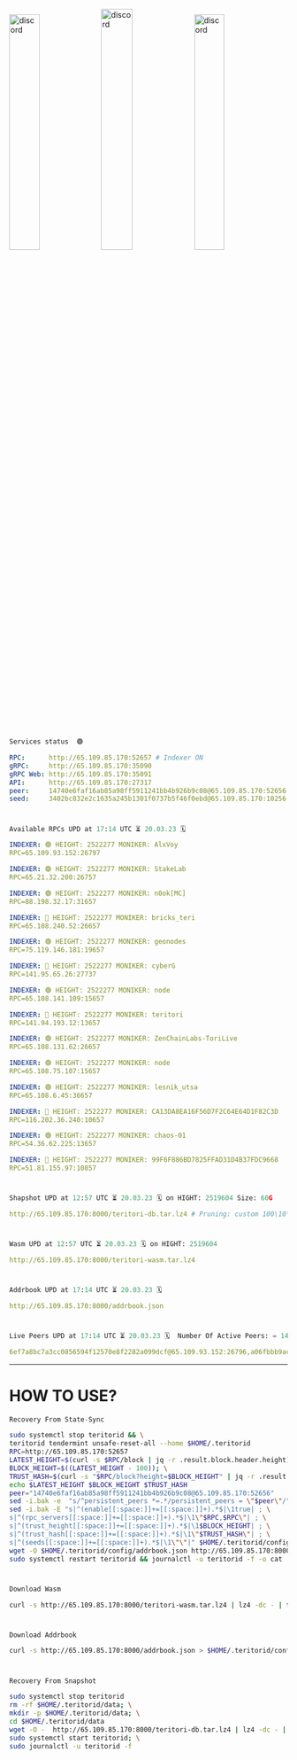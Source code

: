 [<img src='https://user-images.githubusercontent.com/83868103/215836529-812ac1b8-029f-4f5d-bb72-8539c308b0f4.png' alt='discord'  width='33%'>](https://github.com/romanv1812/Teritori/blob/main/data/mainnet_guide.md)[<img src='https://user-images.githubusercontent.com/83868103/215836572-1ace2f52-bfa5-452a-a9bd-1382169bc8f2.png' alt='discord'  width='33.39%'>](https://restake.app/teritori/torivaloper1qy38xmcrnht0kt5c5fryvl8llrpdwer6atxj5u/stake)[<img src='https://user-images.githubusercontent.com/83868103/215836599-cb1990d2-2e43-4fc2-898a-c373bcb64677.png' alt='discord'  width='33%'>](https://restake.app/teritori/torivaloper1qy38xmcrnht0kt5c5fryvl8llrpdwer6atxj5u/stake)
```python
Services status  🟢
```
```YAML
RPC:      http://65.109.85.170:52657 # Indexer ON
gRPC:     http://65.109.85.170:35090
gRPC Web: http://65.109.85.170:35091
API:      http://65.109.85.170:27317
peer:     14740e6faf16ab85a98ff5911241bb4b926b9c08@65.109.85.170:52656
seed:     3402bc832e2c1635a245b1301f0737b5f46f0ebd@65.109.85.170:10256
```
#
```python
Available RPCs UPD at 17:14 UTC ⏳ 20.03.23 🗓️ 
```
```YAML
INDEXER: 🟢 HEIGHT: 2522277 MONIKER: AlxVoy
RPC=65.109.93.152:26797

INDEXER: 🟢 HEIGHT: 2522277 MONIKER: StakeLab
RPC=65.21.32.200:26757

INDEXER: 🟢 HEIGHT: 2522277 MONIKER: n0ok[MC]
RPC=88.198.32.17:31657

INDEXER: 🔴 HEIGHT: 2522277 MONIKER: bricks_teri
RPC=65.108.240.52:26657

INDEXER: 🟢 HEIGHT: 2522277 MONIKER: geonodes
RPC=75.119.146.181:19657

INDEXER: 🔴 HEIGHT: 2522277 MONIKER: cyberG
RPC=141.95.65.26:27737

INDEXER: 🟢 HEIGHT: 2522277 MONIKER: node
RPC=65.108.141.109:15657

INDEXER: 🔴 HEIGHT: 2522277 MONIKER: teritori
RPC=141.94.193.12:13657

INDEXER: 🟢 HEIGHT: 2522277 MONIKER: ZenChainLabs-ToriLive
RPC=65.108.131.62:26657

INDEXER: 🟢 HEIGHT: 2522277 MONIKER: node
RPC=65.108.75.107:15657

INDEXER: 🟢 HEIGHT: 2522277 MONIKER: lesnik_utsa
RPC=65.108.6.45:36657

INDEXER: 🔴 HEIGHT: 2522277 MONIKER: CA13DA8EA16F56D7F2C64E64D1F82C3D
RPC=116.202.36.240:10657

INDEXER: 🟢 HEIGHT: 2522277 MONIKER: chaos-01
RPC=54.36.62.225:13657

INDEXER: 🔴 HEIGHT: 2522277 MONIKER: 99F6F886BD7825FFAD31D4B37FDC9668
RPC=51.81.155.97:10857

```
#
```python
Shapshot UPD at 12:57 UTC ⏳ 20.03.23 🗓️ on HIGHT: 2519604 Size: 60G
```
```YAML
http://65.109.85.170:8000/teritori-db.tar.lz4 # Pruning: custom 100\10\100 Indexer kv
```
#
```python
Wasm UPD at 12:57 UTC ⏳ 20.03.23 🗓️ on HIGHT: 2519604
```
```YAML
http://65.109.85.170:8000/teritori-wasm.tar.lz4
```
#
```python
Addrbook UPD at 17:14 UTC ⏳ 20.03.23 🗓️ 
```
```YAML
http://65.109.85.170:8000/addrbook.json
```
#
```python
Live Peers UPD at 17:14 UTC ⏳ 20.03.23 🗓️  Number Of Active Peers: = 14
```
```YAML
6ef7a8bc7a3cc0856594f12570e8f2282a099dcf@65.109.93.152:26796,a06fbbb9ace823ae28a696a91daa2d0644653c28@65.21.32.200:26756,e3374c3d25a36f06662fa150043e5e6529d11570@88.198.32.17:31656,a57b53a46e6f473b42a6db6e0c0f216b1611efcb@65.108.240.52:26656,16f90d350de14a596ebdc683ce5e703c14e40bb3@75.119.146.181:19656,e3b906fefa58783395fcf72086c698707908a558@141.95.65.26:27736,5cabaab828aea4bcc60e20c5a87b469c43023557@65.108.141.109:15656,317d9a102d4a04337c65571c18df0e98269dce87@141.94.193.12:13656,8e9624292123624e4eddc3f43189f08a0424127e@65.108.131.62:26656,4cef2b81f82420434c6ce0dc43ca04ad18ef773f@65.108.75.107:15656,46b7ae20e3cc4264076a91c3601f3894a021a80d@65.108.6.45:36656,d40face481bc00a617d9a29c39be412a776e28c2@116.202.36.240:10656,10a19941e819a9a89873398b1d52794929d245a0@54.36.62.225:13656,3bd3a20d7c8a26a20927289a7a6bffecf71de53e@51.81.155.97:10856
```
---
# HOW TO USE?
```python
Recovery From State-Sync
```
```bash
sudo systemctl stop teritorid && \
teritorid tendermint unsafe-reset-all --home $HOME/.teritorid
RPC=http://65.109.85.170:52657
LATEST_HEIGHT=$(curl -s $RPC/block | jq -r .result.block.header.height); \
BLOCK_HEIGHT=$((LATEST_HEIGHT - 100)); \
TRUST_HASH=$(curl -s "$RPC/block?height=$BLOCK_HEIGHT" | jq -r .result.block_id.hash)
echo $LATEST_HEIGHT $BLOCK_HEIGHT $TRUST_HASH
peer="14740e6faf16ab85a98ff5911241bb4b926b9c08@65.109.85.170:52656"
sed -i.bak -e  "s/^persistent_peers *=.*/persistent_peers = \"$peer\"/" $HOME/.teritorid/config/config.toml
sed -i.bak -E "s|^(enable[[:space:]]+=[[:space:]]+).*$|\1true| ; \
s|^(rpc_servers[[:space:]]+=[[:space:]]+).*$|\1\"$RPC,$RPC\"| ; \
s|^(trust_height[[:space:]]+=[[:space:]]+).*$|\1$BLOCK_HEIGHT| ; \
s|^(trust_hash[[:space:]]+=[[:space:]]+).*$|\1\"$TRUST_HASH\"| ; \
s|^(seeds[[:space:]]+=[[:space:]]+).*$|\1\"\"|" $HOME/.teritorid/config/config.toml
wget -O $HOME/.teritorid/config/addrbook.json http://65.109.85.170:8000/addrbook.json
sudo systemctl restart teritorid && journalctl -u teritorid -f -o cat
```
#
```python
Download Wasm
```
```bash
curl -s http://65.109.85.170:8000/teritori-wasm.tar.lz4 | lz4 -dc - | tar -xf - -C $HOME/.teritorid/data
```
#
```python
Download Addrbook
```
```bash
curl -s http://65.109.85.170:8000/addrbook.json > $HOME/.teritorid/config/addrbook.json
```
#
```python
Recovery From Snapshot
```
```bash
sudo systemctl stop teritorid
rm -rf $HOME/.teritorid/data; \
mkdir -p $HOME/.teritorid/data; \
cd $HOME/.teritorid/data
wget -O -  http://65.109.85.170:8000/teritori-db.tar.lz4 | lz4 -dc - | tar -xf - -C $HOME/.teritorid
sudo systemctl start teritorid; \
sudo journalctl -u teritorid -f
```
